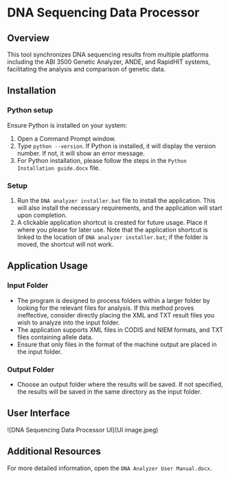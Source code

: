 # DNA Sequencing Data Processor

## Overview

This tool synchronizes DNA sequencing results from multiple platforms including the ABI 3500 Genetic Analyzer, ANDE, and RapidHIT systems, facilitating the analysis and comparison of genetic data.

## Installation

### Python setup

Ensure Python is installed on your system:
1. Open a Command Prompt window.
2. Type `python --version`. If Python is installed, it will display the version number. If not, it will show an error message.
3. For Python installation, please follow the steps in the `Python Installation guide.docx` file.

### Setup

1. Run the `DNA analyzer installer.bat` file to install the application. This will also install the necessary requirements, and the application will start upon completion.
2. A clickable application shortcut is created for future usage. Place it where you please for later use. Note that the application shortcut is linked to the location of `DNA analyzer installer.bat`; if the folder is moved, the shortcut will not work.

## Application Usage

### Input Folder
- The program is designed to process folders within a larger folder by looking for the relevant files for analysis. If this method proves ineffective, consider directly placing the XML and TXT result files you wish to analyze into the input folder.
- The application supports XML files in CODIS and NIEM formats, and TXT files containing allele data.
- Ensure that only files in the format of the machine output are placed in the input folder.

### Output Folder
- Choose an output folder where the results will be saved. If not specified, the results will be saved in the same directory as the input folder.

## User Interface

![DNA Sequencing Data Processor UI](UI image.jpeg)  <!-- Replace 'image.png' with the actual path of the image file in your project directory -->

## Additional Resources

For more detailed information, open the `DNA Analyzer User Manual.docx`.
